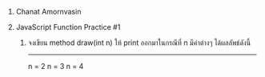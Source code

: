 1. Chanat Amornvasin
2. JavaScript Function Practice #1

    1) จงเขียน method draw(int n) ให้ print ออกมาในกรณีที่ n มีค่าต่างๆ ได้ผลลัพธ์ดังนี้
        **              ***             ****
        n = 2           n = 3           n = 4
